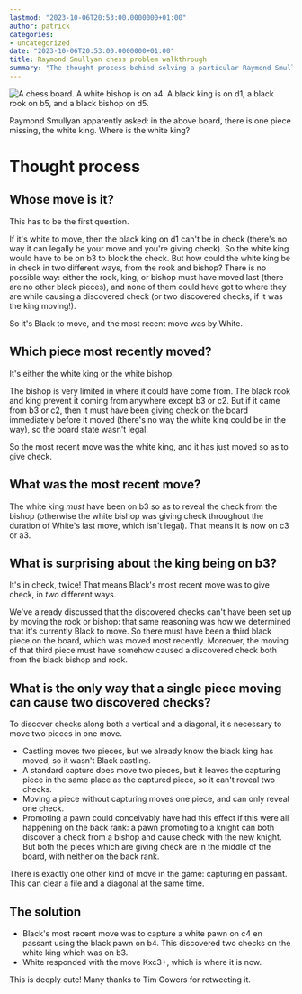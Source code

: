 ```yaml
---
lastmod: "2023-10-06T20:53:00.0000000+01:00"
author: patrick
categories:
- uncategorized
date: "2023-10-06T20:53:00.0000000+01:00"
title: Raymond Smullyan chess problem walkthrough
summary: "The thought process behind solving a particular Raymond Smullyan chess retrograde analysis puzzle."
---
```


![A chess board. A white bishop is on a4. A black king is on d1, a black rook on b5, and a black bishop on d5.](https://pbs.twimg.com/media/F7wXUNxWgAApBsv?format=png&name=360x360 "Smullyan chess puzzle. A white bishop is on a4. A black king is on d1, a black rook on b5, and a black bishop on d5.")

Raymond Smullyan apparently asked: in the above board, there is one piece missing, the white king.
Where is the white king?

# Thought process

## Whose move is it?
This has to be the first question.

If it's white to move, then the black king on d1 can't be in check (there's no way it can legally be your move and you're giving check).
So the white king would have to be on b3 to block the check.
But how could the white king be in check in two different ways, from the rook and bishop?
There is no possible way: either the rook, king, or bishop must have moved last (there are no other black pieces), and none of them could have got to where they are while causing a discovered check (or two discovered checks, if it was the king moving!).

So it's Black to move, and the most recent move was by White.

## Which piece most recently moved?

It's either the white king or the white bishop.

The bishop is very limited in where it could have come from.
The black rook and king prevent it coming from anywhere except b3 or c2.
But if it came from b3 or c2, then it must have been giving check on the board immediately before it moved (there's no way the white king could be in the way), so the board state wasn't legal.

So the most recent move was the white king, and it has just moved so as to give check.

## What was the most recent move?

The white king *must* have been on b3 so as to reveal the check from the bishop (otherwise the white bishop was giving check throughout the duration of White's last move, which isn't legal).
That means it is now on c3 or a3.

## What is surprising about the king being on b3?

It's in check, twice!
That means Black's most recent move was to give check, in *two* different ways.

We've already discussed that the discovered checks can't have been set up by moving the rook or bishop: that same reasoning was how we determined that it's currently Black to move.
So there must have been a third black piece on the board, which was moved most recently.
Moreover, the moving of that third piece must have somehow caused a discovered check both from the black bishop and rook.

## What is the only way that a single piece moving can cause two discovered checks?

To discover checks along both a vertical and a diagonal, it's necessary to move two pieces in one move.

* Castling moves two pieces, but we already know the black king has moved, so it wasn't Black castling.
* A standard capture does move two pieces, but it leaves the capturing piece in the same place as the captured piece, so it can't reveal two checks.
* Moving a piece without capturing moves one piece, and can only reveal one check.
* Promoting a pawn could conceivably have had this effect if this were all happening on the back rank: a pawn promoting to a knight can both discover a check from a bishop and cause check with the new knight. But both the pieces which are giving check are in the middle of the board, with neither on the back rank.

There is exactly one other kind of move in the game: capturing en passant.
This can clear a file and a diagonal at the same time.

## The solution

* Black's most recent move was to capture a white pawn on c4 en passant using the black pawn on b4. This discovered two checks on the white king which was on b3.
* White responded with the move Kxc3+, which is where it is now.

This is deeply cute!
Many thanks to Tim Gowers for retweeting it.
